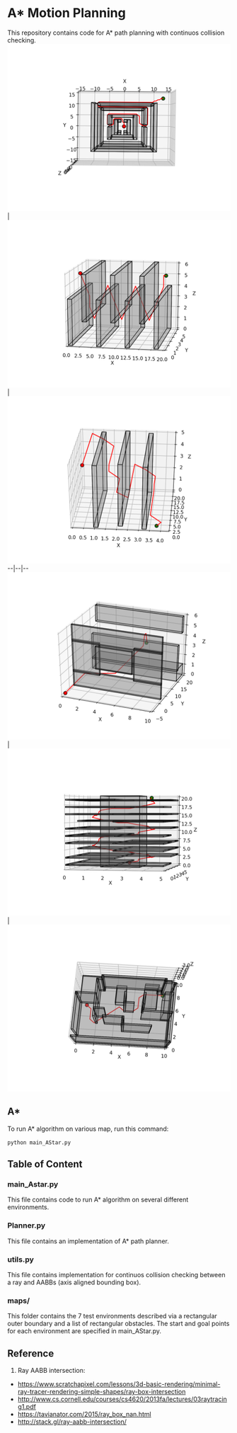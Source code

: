 # A* Motion Planning
This repository contains code for A* path planning with continuos collision checking.
![](display_imgs/Figure_2.png) | ![](display_imgs/Figure_3.png)| ![](display_imgs/Figure_4.png)
--|--|--
![](display_imgs/Figure_5.png) | ![](display_imgs/Figure_6.png)| ![](display_imgs/Figure_7.png)

## A*
To run A* algorithm on various map, run this command:
```
python main_AStar.py
```

## Table of Content
### main_Astar.py
This file contains code to run A* algorithm on several different environments. 

### Planner.py
This file contains an implementation of A* path planner.

### utils.py
This file contains implementation for continuos collision checking between a ray and AABBs (axis aligned bounding box).

### maps/
This folder contains the 7 test environments described via a rectangular outer boundary and a list of rectangular obstacles. The start and goal points for each environment are specified in main_AStar.py.

## Reference
1. Ray AABB intersection: 
- https://www.scratchapixel.com/lessons/3d-basic-rendering/minimal-ray-tracer-rendering-simple-shapes/ray-box-intersection
- http://www.cs.cornell.edu/courses/cs4620/2013fa/lectures/03raytracing1.pdf
- https://tavianator.com/2015/ray_box_nan.html
- http://stack.gl/ray-aabb-intersection/